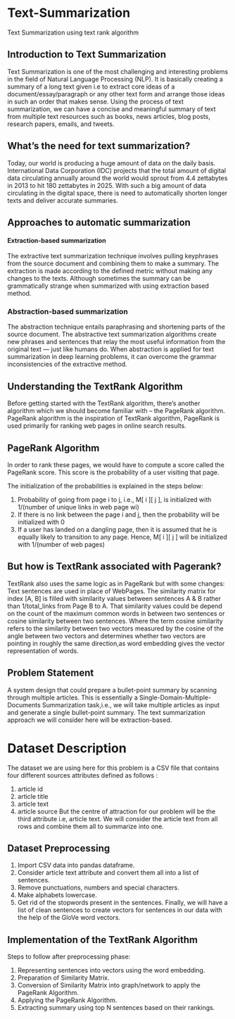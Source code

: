 # Text-Summarization
Text Summarization using text rank algorithm

## Introduction to Text Summarization
Text Summarization is one of the most challenging and interesting problems in the field of Natural Language Processing (NLP). It is basically creating a summary of a long text given i.e to extract core ideas of a document/essay/paragraph or any other text form and arrange those ideas in such an order that makes sense. Using the process of text summarization, we can have a concise and meaningful summary of text from multiple text resources such as books, news articles, blog posts, research papers, emails, and tweets.

## What’s the need for text summarization?
Today, our world is producing a huge amount of data on the daily basis. International Data Corporation (IDC) projects that the total amount of digital data circulating annually around the world would sprout from 4.4 zettabytes in 2013 to hit 180 zettabytes in 2025. With such a big amount of data circulating in the digital space, there is need to automatically shorten longer texts and deliver accurate summaries.

## Approaches to automatic summarization
#### Extraction-based summarization

The extractive text summarization technique involves pulling keyphrases from the source document and combining them to make a summary. The extraction is made according to the defined metric without making any changes to the texts. Although sometimes the summary can be grammatically strange when summarized with using extraction based method.

### Abstraction-based summarization

The abstraction technique entails paraphrasing and shortening parts of the source document. The abstractive text summarization algorithms create new phrases and sentences that relay the most useful information from the original text — just like humans do. When abstraction is applied for text summarization in deep learning problems, it can overcome the grammar inconsistencies of the extractive method.

## Understanding the TextRank Algorithm
Before getting started with the TextRank algorithm, there’s another algorithm which we should become familiar with – the PageRank algorithm. PageRank algorithm is the inspiration of TextRank algorithm, PageRank is used primarily for ranking web pages in online search results.

## PageRank Algorithm
In order to rank these pages, we would have to compute a score called the PageRank score. This score is the probability of a user visiting that page.

The initialization of the probabilities is explained in the steps below:

1. Probability of going from page i to j, i.e., M[ i ][ j ], is initialized with 1/(number of unique links in web page wi)
2. If there is no link between the page i and j, then the probability will be initialized with 0
3. If a user has landed on a dangling page, then it is assumed that he is equally likely to transition to any page. Hence, M[ i ][ j ] will be initialized with 1/(number of web pages)

## But how is TextRank associated with Pagerank?
TextRank also uses the same logic as in PageRank but with some changes: Text sentences are used in place of WebPages. The similarity matrix for index [A, B] is filled with similarity values between sentences A & B rather than 1/total_links from Page B to A. That similarity values could be depend on the count of the maximum common words in between two sentences or cosine similarity between two sentences. Where the term cosine similarity refers to the similarity between two vectors measured by the cosine of the angle between two vectors and determines whether two vectors are pointing in roughly the same direction,as word embedding gives the vector representation of words.

## Problem Statement
A system design that could prepare a bullet-point summary by scanning through multiple articles. This is essentially a Single-Domain-Multiple-Documents Summarization task,i.e., we will take multiple articles as input and generate a single bullet-point summary. The text summarization approach we will consider here will be extraction-based.

# Dataset Description
The dataset we are using here for this problem is a CSV file that contains four different sources attributes defined as follows :

1. article id
2. article title
3. article text
4. article source But the centre of attraction for our problem will be the third attribute i.e, article text. We will consider the article text from all rows and combine them all to summarize into one.

## Dataset Preprocessing
1. Import CSV data into pandas dataframe.
2. Consider article text attribute and convert them all into a list of sentences.
3. Remove punctuations, numbers and special characters.
4. Make alphabets lowercase.
5. Get rid of the stopwords present in the sentences. Finally, we will have a list of clean sentences to create vectors for sentences in our data with the help of the GloVe word vectors.

## Implementation of the TextRank Algorithm
Steps to follow after preprocessing phase:

1. Representing sentences into vectors using the word embedding.
2. Preparation of Similarity Matrix.
3. Conversion of Similarity Matrix into graph/network to apply the PageRank Algorithm.
4. Applying the PageRank Algorithm.
5. Extracting summary using top N sentences based on their rankings.
